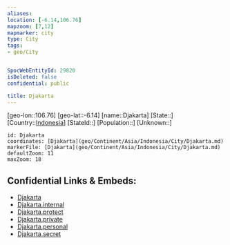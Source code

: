 ```yaml
---
aliases: 
location: [-6.14,106.76]
mapzoom: [7,12] 
mapmarker: city 
type: City
tags:
- geo/City


SpocWebEntityId: 29820
isDeleted: false
confidential: public

title: Djakarta
---
```

[geo-lon::106.76]
[geo-lat::-6.14]
[name::Djakarta]
[State::]
[Country::[Indonesia](geo/Continent/Asia/Indonesia.md)]
[StateId::]
[Population::]
[Unknown::]


```leaflet
id: Djakarta
coordinates: [Djakarta](geo/Continent/Asia/Indonesia/City/Djakarta.md)
markerFile: [Djakarta](geo/Continent/Asia/Indonesia/City/Djakarta.md)
defaultZoom: 11 
maxZoom: 18
```


## Confidential Links & Embeds: 
- [Djakarta](../../../../../../_public/geo/Continent/Asia/Indonesia/City/Djakarta.md) 
- [Djakarta.internal](../../../../../../_internal/geo/Continent/Asia/Indonesia/City/Djakarta.internal.md) 
- [Djakarta.protect](../../../../../../_protect/geo/Continent/Asia/Indonesia/City/Djakarta.protect.md) 
- [Djakarta.private](../../../../../../_private/geo/Continent/Asia/Indonesia/City/Djakarta.private.md) 
- [Djakarta.personal](../../../../../../_personal/geo/Continent/Asia/Indonesia/City/Djakarta.personal.md) 
- [Djakarta.secret](../../../../../../_secret/geo/Continent/Asia/Indonesia/City/Djakarta.secret.md) 
